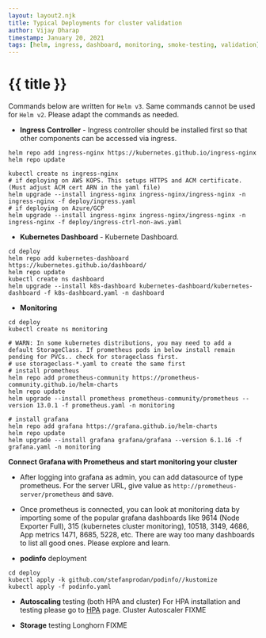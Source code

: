 ```yaml
---
layout: layout2.njk
title: Typical Deployments for cluster validation
author: Vijay Dharap
timestamp: January 20, 2021 
tags: [helm, ingress, dashboard, monitoring, smoke-testing, validation]
---
```

# {{ title }}

Commands below are written for `Helm v3`. Same commands cannot be used for `Helm v2`. Please adapt the commands as needed.
* __Ingress Controller__ - Ingress controller should be installed first so that other components can be accessed via ingress.
``` shell
helm repo add ingress-nginx https://kubernetes.github.io/ingress-nginx
helm repo update

kubectl create ns ingress-nginx
# if deploying on AWS KOPS. This setups HTTPS and ACM certificate. (Must adjust ACM cert ARN in the yaml file)
helm upgrade --install ingress-nginx ingress-nginx/ingress-nginx -n ingress-nginx -f deploy/ingress.yaml
# if deploying on Azure/GCP
helm upgrade --install ingress-nginx ingress-nginx/ingress-nginx -n ingress-nginx -f deploy/ingress-ctrl-non-aws.yaml

```
* __Kubernetes Dashboard__ - Kubernete Dashboard.
``` shell
cd deploy
helm repo add kubernetes-dashboard https://kubernetes.github.io/dashboard/
helm repo update
kubectl create ns dashboard
helm upgrade --install k8s-dashboard kubernetes-dashboard/kubernetes-dashboard -f k8s-dashboard.yaml -n dashboard

```
* __Monitoring__
``` shell
cd deploy
kubectl create ns monitoring

# WARN: In some kubernetes distributions, you may need to add a default StorageClass. If prometheus pods in below install remain pending for PVCs.. check for storageclass first.
# use storageclass-*.yaml to create the same first
# install prometheus
helm repo add prometheus-community https://prometheus-community.github.io/helm-charts
helm repo update
helm upgrade --install prometheus prometheus-community/prometheus --version 13.0.1 -f prometheus.yaml -n monitoring

# install grafana
helm repo add grafana https://grafana.github.io/helm-charts
helm repo update
helm upgrade --install grafana grafana/grafana --version 6.1.16 -f grafana.yaml -n monitoring

```

__Connect Grafana with Prometheus and start monitoring your cluster__
* After logging into grafana as admin, you can add datasource of type prometheus. For the server URL, give value as `http://prometheus-server/prometheus` and save.
* Once prometheus is connected, you can look at monitoring data by importing some of the popular grafana dashboards like 9614 (Node Exporter Full), 315 (kubernetes cluster monitoring), 10518, 3149, 4686, App metrics 1471, 8685, 5228, etc. There are way too many dashboards to list all good ones. Please explore and learn.  


* __podinfo__ deployment
``` shell
cd deploy
kubectl apply -k github.com/stefanprodan/podinfo//kustomize
kubectl apply -f podinfo.yaml
```
* __Autoscaling__ testing (both HPA and cluster)
For HPA installation and testing please go to [HPA](../hpa) page.
Cluster Autoscaler FIXME

* __Storage__ testing
Longhorn FIXME
